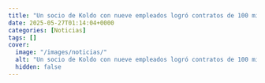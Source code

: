 ```yaml
---
title: "Un socio de Koldo con nueve empleados logró contratos de 100 millones en Navarra, en parte de fondos europeos"
date: 2025-05-27T01:14:04+0000
categories: [Noticias]
tags: []
cover:
  image: "/images/noticias/"
  alt: "Un socio de Koldo con nueve empleados logró contratos de 100 millones en Navarra, en parte de fondos europeos"
  hidden: false
---
```



